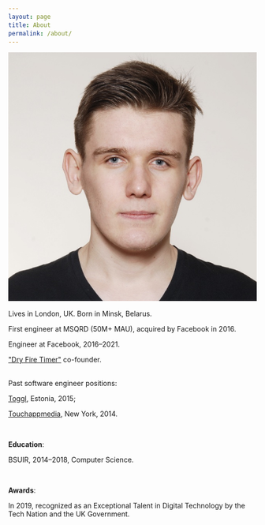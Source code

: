 ```yaml
---
layout: page
title: About
permalink: /about/
---
```


![img160](/assets/pic/biopic.jpg)

Lives in London, UK. Born in Minsk, Belarus.

First engineer at MSQRD (50M+ MAU), acquired by Facebook in 2016. 

Engineer at Facebook, 2016–2021. 

["Dry Fire Timer"](http://dryfiretimer.com/) co-founder. 

<br>
Past software engineer positions:

[Toggl](https://toggl.com), Estonia, 2015;

[Touchappmedia](https://www.touchappmedia.com/), New York, 2014.

<br>

__Education__:

BSUIR, 2014–2018, Computer Science.

<br>

__Awards__:

In 2019, recognized as an Exceptional Talent in Digital Technology by the Tech Nation and the UK Government. 
